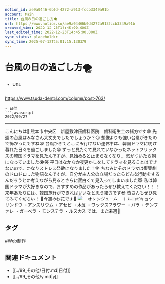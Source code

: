 ```yaml
---
notion_id: ae9a0446-6b0d-4272-a913-fccb3349a91b
account: Main
title: 台風の日の過ごし方🌪
url: https://www.notion.so/ae9a04466b0d4272a913fccb3349a91b
created_time: 2022-12-23T14:45:00.000Z
last_edited_time: 2022-12-23T14:45:00.000Z
sync_status: placeholder
sync_time: 2025-07-12T15:01:15.130379
---
```

# 台風の日の過ごし方🌪

- URL
  ```javascript
https://www.tsuda-dental.com/column/post-763/
  ```
- 日付
  ```javascript
2022/09/27
  ```
---
こんにちは🤗
熊本市中央区　新屋敷津田歯科医院　歯科衛生士の緒方です😄
先週の台風はみなさん大丈夫でしたでしょうか？😥
想像よりも強い台風がきたので怖かったですね😫
台風がきてどこにも行けない連休中は、韓国ドラマに明け暮れた日々を過ごしました😁
ずっと見たくて見れていなかったネットフリックスの韓国ドラマを見たんですが、見始めると止まらなくなり…
気がついたら朝になっていました😭笑
平日はなかなか夜更かしをしてドラマを見ることはできないので、かなりストレス発散になりました！笑
ちなみにそのドラマは復讐劇のドロドロした物語なんですが、自分が主人公の立場だったらどんな行動をするんだろうとか考えながら見るとさらに面白くて見入ってしまいました😹
私は韓国ドラマが大好きなので、おすすめの作品があったらぜひ教えてください！！！
来年あたりには、韓国旅行ができればいいなと思う緒方です😎
皆さんもぜひ見てみてください！
💐今週のお花です💐
![](https://www.tsuda-dental.com/column/_data/contribute/images/763_1_18.jpg)
・オンシジューム
・トルコギキョウ
・リンドウ
・アンスリウム
・アセビ
・木苺
・ワックスフラワー
・バラ
・デンファレ
・ガーベラ
・モンステラ
・ルスカス
では、また来週👋

## タグ

#Web制作 

## 関連ドキュメント

- [[../99_その他/日付.md|日付]]
- [[../99_その他/y.md|y]]
